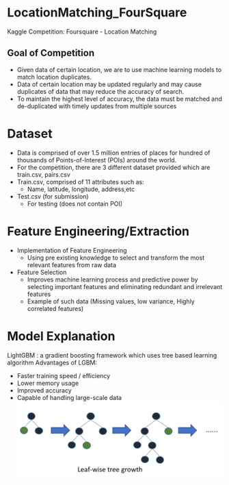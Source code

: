 # LocationMatching_FourSquare
Kaggle Competition: Foursquare - Location Matching
## Goal of Competition
- Given data of certain location, we are to use machine learning models to match location duplicates.
- Data of certain location may be updated regularly and may cause duplicates of data that may reduce the accuracy of search.
- To maintain the highest level of accuracy, the data must be matched and de-duplicated with timely updates from multiple sources


# Dataset 
- Data is comprised of over 1.5 million entries of places for hundred of thousands of Points-of-Interest (POIs) around the world.
- For the competition, there are 3 different dataset provided which are train.csv, pairs.csv
- Train.csv, comprised of 11 attributes such as:
    -  Name, latitude, longitude, address,etc
- Test.csv (for submission)
    - For testing (does not contain POI)


# Feature Engineering/Extraction
- Implementation of Feature Engineering
    - Using pre existing knowledge to select and transform the most relevant features from raw data
- Feature Selection
    - Improves machine learning process and predictive power by selecting important features and eliminating redundant and irrelevant features
    - Example of such data (Missing values, low variance, Highly correlated features)





# Model Explanation
LightGBM : a gradient boosting framework which uses tree based learning algorithm
Advantages of LGBM:
- Faster training speed / efficiency
- Lower memory usage
- Improved accuracy
- Capable of handling large-scale data
![Model summary](/img/lgbm.png)
